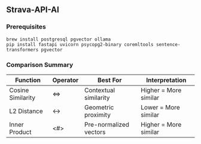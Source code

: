 
## Strava-API-AI


### Prerequisites

```
brew install postgresql pgvector ollama
pip install fastapi uvicorn psycopg2-binary coremltools sentence-transformers pgvector
```


### Comparison Summary
| Function | Operator | Best For  | Interpretation  |
|-----------------|-----------------|-----------------|-----------------|
| Cosine Similarity   | <=> | Contextual similarity  | Higher = More similar  |
| L2 Distance	| <-> |	Geometric proximity |	Lower = More similar |
| Inner Product | <#> |	Pre-normalized vectors | Higher = More similar |
